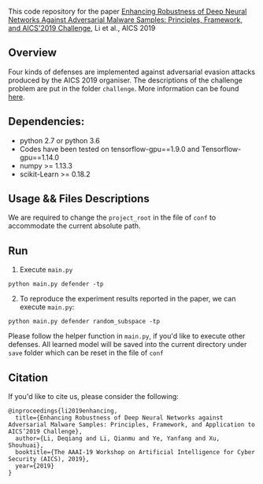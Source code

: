 This code repository for the paper [Enhancing Robustness of Deep Neural Networks Against Adversarial Malware Samples: Principles, Framework, and AICS'2019 Challenge](https://arxiv.org/abs/1812.08108), Li et al., AICS 2019

## Overview
Four kinds of defenses are implemented against adversarial evasion attacks produced by the AICS 2019 organiser. The descriptions of the challenge problem are put in the folder `challenge`. More information can be found [here](http://www-personal.umich.edu/~arunesh/AICS2019/challenge.html).  

## Dependencies:
* python 2.7 or python 3.6
* Codes have been tested on tensorflow-gpu==1.9.0 and Tensorflow-gpu==1.14.0
* numpy >= 1.13.3
* scikit-Learn >= 0.18.2

## Usage && Files Descriptions
  We are required to change the `project_root` in the file of `conf` to accommodate the current absolute path.

## Run

1. Execute `main.py`
```
python main.py defender -tp
```
2. To reproduce the experiment results reported in the paper, we can execute `main.py`:
```
python main.py defender random_subspace -tp
```

Please follow the helper function in `main.py`, if you'd like to execute other defenses. All learned model will be saved into the current directory under `save` folder which can be reset in the file of `conf`


## Citation

If you'd like to cite us, please consider the following:

```
@inproceedings{li2019enhancing,
  title={Enhancing Robustness of Deep Neural Networks against Adversarial Malware Samples: Principles, Framework, and Application to AICS’2019 Challenge},
  author={Li, Deqiang and Li, Qianmu and Ye, Yanfang and Xu, Shouhuai},
  booktitle={The AAAI-19 Workshop on Artificial Intelligence for Cyber Security (AICS), 2019},
  year={2019}
}
```
